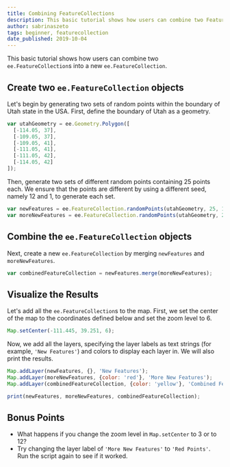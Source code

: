 ```yaml
---
title: Combining FeatureCollections
description: This basic tutorial shows how users can combine two FeatureCollections into one. It is targeted at beginners. The format of this tutorial was based on Prof. Dana Tomlin's Earth Engine notes.
author: sabrinaszeto
tags: beginner, featurecollection
date_published: 2019-10-04
---
```

<!--
Copyright 2019 The Google Earth Engine Community Authors

Licensed under the Apache License, Version 2.0 (the "License");
you may not use this file except in compliance with the License.
You may obtain a copy of the License at

    http://www.apache.org/licenses/LICENSE-2.0

Unless required by applicable law or agreed to in writing, software
distributed under the License is distributed on an "AS IS" BASIS,
WITHOUT WARRANTIES OR CONDITIONS OF ANY KIND, either express or implied.
See the License for the specific language governing permissions and
limitations under the License.
-->

This basic tutorial shows how users can combine two `ee.FeatureCollection`s into
a new `ee.FeatureCollection`.

## Create two `ee.FeatureCollection` objects

Let's begin by generating two sets of random points within the boundary of Utah
state in the USA. First, define the boundary of Utah as a geometry.

```js
var utahGeometry = ee.Geometry.Polygon([
  [-114.05, 37],
  [-109.05, 37],
  [-109.05, 41],
  [-111.05, 41],
  [-111.05, 42],
  [-114.05, 42]
]);
```

Then, generate two sets of different random points containing 25 points each. We
ensure that the points are different by using a different seed, namely 12 and 1,
to generate each set.

```js
var newFeatures = ee.FeatureCollection.randomPoints(utahGeometry, 25, 12);
var moreNewFeatures = ee.FeatureCollection.randomPoints(utahGeometry, 25, 1);
```

## Combine the `ee.FeatureCollection` objects

Next, create a new `ee.FeatureCollection` by merging `newFeatures` and
`moreNewFeatures`.

```js
var combinedFeatureCollection = newFeatures.merge(moreNewFeatures);
```

## Visualize the Results

Let's add all the `ee.FeatureCollection`s to the map. First, we set the center
of the map to the coordinates defined below and set the zoom level to 6.

```js
Map.setCenter(-111.445, 39.251, 6);
```

Now, we add all the layers, specifying the layer labels as text strings (for
example, `'New Features'`) and colors to display each layer in. We will also
print the results.

```js
Map.addLayer(newFeatures, {}, 'New Features');
Map.addLayer(moreNewFeatures, {color: 'red'}, 'More New Features');
Map.addLayer(combinedFeatureCollection, {color: 'yellow'}, 'Combined FeatureCollection');

print(newFeatures, moreNewFeatures, combinedFeatureCollection);
```

## Bonus Points

- What happens if you change the zoom level in `Map.setCenter` to 3 or to 12?
- Try changing the layer label of `'More New Features'` to `'Red Points'`. Run
the script again to see if it worked.
